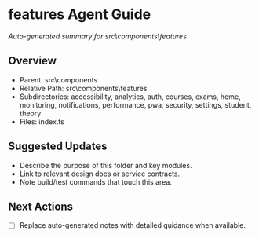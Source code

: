 ﻿# features Agent Guide
*Auto-generated summary for src\components\features*

## Overview
- Parent: src\components
- Relative Path: src\components\features
- Subdirectories: accessibility, analytics, auth, courses, exams, home, monitoring, notifications, performance, pwa, security, settings, student, theory
- Files: index.ts

## Suggested Updates
- Describe the purpose of this folder and key modules.
- Link to relevant design docs or service contracts.
- Note build/test commands that touch this area.

## Next Actions
- [ ] Replace auto-generated notes with detailed guidance when available.
